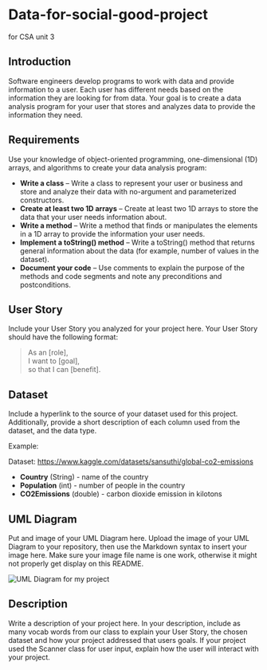 # Data-for-social-good-project
for CSA unit 3

## Introduction 

Software engineers develop programs to work with data and provide information to a user. Each user has different needs based on the information they are looking for from data. Your goal is to create a data analysis program for your user that stores and analyzes data to provide the information they need. 

## Requirements 

Use your knowledge of object-oriented programming, one-dimensional (1D) arrays, and algorithms to create your data analysis program: 
- **Write a class** – Write a class to represent your user or business and store and analyze their data with no-argument and parameterized constructors. 
- **Create at least two 1D arrays** – Create at least two 1D arrays to store the data that your user needs information about. 
- **Write a method** – Write a method that finds or manipulates the elements in a 1D array to provide the information your user needs. 
- **Implement a toString() method** – Write a toString() method that returns general information about the data (for example, number of values in the dataset). 
- **Document your code** – Use comments to explain the purpose of the methods and code segments and note any preconditions and postconditions. 

## User Story 

Include your User Story you analyzed for your project here. Your User Story should have the following format: 

> As an [role], <br> 
> I want to [goal], <br> 
> so that I can [benefit]. 

## Dataset 

Include a hyperlink to the source of your dataset used for this project. Additionally, provide a short description of each column used from the dataset, and the data type. 

Example: 

Dataset: https://www.kaggle.com/datasets/sansuthi/global-co2-emissions 
- **Country** (String) - name of the country 
- **Population** (int) - number of people in the country 
- **CO2Emissions** (double) - carbon dioxide emission in kilotons 

## UML Diagram 

Put and image of your UML Diagram here. Upload the image of your UML Diagram to your repository, then use the Markdown syntax to insert your image here. Make sure your image file name is one work, otherwise it might not properly get display on this README. 

![UML Diagram for my project](nameOfImageFileHere.png) 

## Description 

Write a description of your project here. In your description, include as many vocab words from our class to explain your User Story, the chosen dataset and how your project addressed that users goals. If your project used the Scanner class for user input, explain how the user will interact with your project.